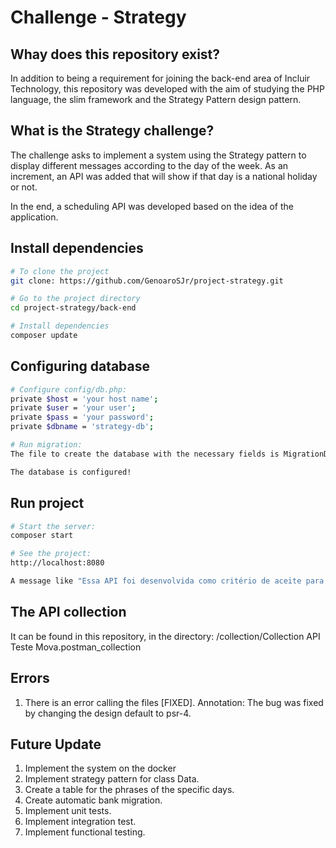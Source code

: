 # Challenge - Strategy

## Whay does this repository exist?
In addition to being a requirement for joining the back-end area of Incluir Technology, this repository was developed with the aim of studying the PHP language, the slim framework and the Strategy Pattern design pattern.

## What is the Strategy challenge?
The challenge asks to implement a system using the Strategy pattern to display different messages according to the day of the week. As an increment, an API was added that will show if that day is a national holiday or not.

In the end, a scheduling API was developed based on the idea of the application.


## Install dependencies
```sh
# To clone the project
git clone: https://github.com/GenoaroSJr/project-strategy.git

# Go to the project directory
cd project-strategy/back-end

# Install dependencies
composer update
```

## Configuring database
```sh
# Configure config/db.php: 
private $host = 'your host name';
private $user = 'your user';
private $pass = 'your password';
private $dbname = 'strategy-db';

# Run migration:
The file to create the database with the necessary fields is MigrationDB.sql

The database is configured!
```

## Run project 
```sh
# Start the server:
composer start

# See the project:
http://localhost:8080

A message like "Essa API foi desenvolvida como critério de aceite para área de desenvolvimento, back-end, da empresa INCLUIR TECNOLOGIA." should appear
```

## The API collection
It can be found in this repository, in the directory:
/collection/Collection API Teste Mova.postman_collection


## Errors
1) There is an error calling the files [FIXED].
Annotation: The bug was fixed by changing the design default to psr-4.

## Future Update
1) Implement the system on the docker
2) Implement strategy pattern for class Data.
3) Create a table for the phrases of the specific days.
4) Create automatic bank migration.
5) Implement unit tests.
6) Implement integration test.
7) Implement functional testing.



